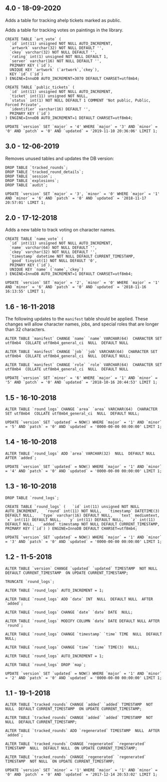 ## 4.0 - 18-09-2020

Adds a table for tracking ahelp tickets marked as public.

Adds a table for tracking votes on paintings in the library.

```
CREATE TABLE `art_vote` (
  `id` int(11) unsigned NOT NULL AUTO_INCREMENT,
  `artwork` varchar(32) NOT NULL DEFAULT '',
  `ckey` varchar(32) NOT NULL DEFAULT '',
  `rating` int(1) unsigned NOT NULL DEFAULT 1,
  `server` varchar(16) NOT NULL DEFAULT '',
  PRIMARY KEY (`id`),
  UNIQUE KEY `artwork` (`artwork`,`ckey`),
  KEY `id` (`id`)
) ENGINE=InnoDB AUTO_INCREMENT=3070 DEFAULT CHARSET=utf8mb4;
```

```
CREATE TABLE `public_tickets` (
  `id` int(11) unsigned NOT NULL AUTO_INCREMENT,
  `ticket` int(11) unsigned NOT NULL,
  `status` int(1) NOT NULL DEFAULT 1 COMMENT 'Not public, Public, Forced Private',
  `identifier` varchar(16) DEFAULT '',
  PRIMARY KEY (`id`)
) ENGINE=InnoDB AUTO_INCREMENT=1 DEFAULT CHARSET=utf8mb4;
```

```
UPDATE `version` SET `major` = '4' WHERE `major` = '3' AND `minor` = '0' AND `patch` = '0' AND `updated` = '2019-11-10 20:36:06' LIMIT 1;
```


## 3.0 - 12-06-2019

Removes unused tables and updates the DB version: 

```
DROP TABLE `tracked_rounds`;
DROP TABLE `tracked_round_details`;
DROP TABLE `session`;
DROP TABLE `explosions`;
DROP TABLE `audit`;
```

```
UPDATE `version` SET `major` = '3', `minor` = '0' WHERE `major` = '1' AND `minor` = '6' AND `patch` = '0' AND `updated` = '2018-11-17 20:57:01' LIMIT 1;
```


## 2.0 - 17-12-2018
Adds a new table to track voting on character names.

```
CREATE TABLE `name_vote` (
  `id` int(11) unsigned NOT NULL AUTO_INCREMENT,
  `name` varchar(64) NOT NULL DEFAULT '',
  `ckey` varchar(32) NOT NULL DEFAULT '',
  `timestamp` datetime NOT NULL DEFAULT CURRENT_TIMESTAMP,
  `good` tinyint(1) NOT NULL DEFAULT '0',
  PRIMARY KEY (`id`),
  UNIQUE KEY `name` (`name`,`ckey`)
) ENGINE=InnoDB AUTO_INCREMENT=1 DEFAULT CHARSET=utf8mb4;
```


```
UPDATE `version` SET `major` = '2', `minor` = '0' WHERE `major` = '1' AND `minor` = '6' AND `patch` = '0' AND `updated` = '2018-11-16 16:13:55' LIMIT 1;
```


## 1.6 - 16-11-2018
The following updates to the `manifest` table should be applied. These changes will allow character names, jobs, and special roles that are longer than 32 characters.

```
ALTER TABLE `manifest` CHANGE `name` `name` VARCHAR(64)  CHARACTER SET utf8mb4  COLLATE utf8mb4_general_ci  NULL  DEFAULT NULL
```

```
ALTER TABLE `manifest` CHANGE `job` `job` VARCHAR(64)  CHARACTER SET utf8mb4  COLLATE utf8mb4_general_ci  NULL  DEFAULT NULL;
```

```
ALTER TABLE `manifest` CHANGE `role` `role` VARCHAR(64)  CHARACTER SET utf8mb4  COLLATE utf8mb4_general_ci  NULL  DEFAULT NULL
```


```
UPDATE `version` SET `minor` = '6' WHERE `major` = '1' AND `minor` = '5' AND `patch` = '0' AND `updated` = '2018-10-16 20:44:53' LIMIT 1;
```


## 1.5 - 16-10-2018

```
ALTER TABLE `round_logs` CHANGE `area` `area` VARCHAR(64)  CHARACTER SET utf8mb4  COLLATE utf8mb4_general_ci  NULL  DEFAULT NULL;
```


```
UPDATE `version` SET `updated` = NOW() WHERE `major` = '1' AND `minor` = '5' AND `patch` = '0' AND `updated` = '0000-00-00 00:00:00' LIMIT 1;

```


## 1.4 - 16-10-2018

```
ALTER TABLE `round_logs` ADD `area` VARCHAR(32)  NULL  DEFAULT NULL  AFTER `added`;
```


```
UPDATE `version` SET `updated` = NOW() WHERE `major` = '1' AND `minor` = '4' AND `patch` = '0' AND `updated` = '0000-00-00 00:00:00' LIMIT 1;

```


## 1.3 - 16-10-2018
```
DROP TABLE `round_logs`;
```

```
CREATE TABLE `round_logs` (   `id` int(11) unsigned NOT NULL AUTO_INCREMENT,   `round` int(11) NOT NULL,   `timestamp` DATETIME(3) DEFAULT NULL,   `type` varchar(16) DEFAULT NULL,   `text` mediumtext,   `x` int(11) DEFAULT NULL,   `y` int(11) DEFAULT NULL,   `z` int(11) DEFAULT NULL,   `added` timestamp NOT NULL DEFAULT CURRENT_TIMESTAMP,   PRIMARY KEY (`id`) ) ENGINE=InnoDB DEFAULT CHARSET=utf8mb4;
```



```
UPDATE `version` SET `updated` = NOW() WHERE `major` = '1' AND `minor` = '3' AND `patch` = '0' AND `updated` = '0000-00-00 00:00:00' LIMIT 1;
```


## 1.2 - 11-5-2018

```
ALTER TABLE `version` CHANGE `updated` `updated` TIMESTAMP  NOT NULL  DEFAULT CURRENT_TIMESTAMP  ON UPDATE CURRENT_TIMESTAMP;
```


```
TRUNCATE `round_logs`;
```
  

```
ALTER TABLE `round_logs` AUTO_INCREMENT = 1;
```



```
ALTER TABLE `round_logs` ADD `date` INT  NULL  DEFAULT NULL  AFTER `added`;
```
  

```
ALTER TABLE `round_logs` CHANGE `date` `date` DATE  NULL;
```
  

```
ALTER TABLE `round_logs` MODIFY COLUMN `date` DATE DEFAULT NULL AFTER `round`;
```
  

```
ALTER TABLE `round_logs` CHANGE `timestamp` `time` TIME  NULL  DEFAULT NULL;
```
  

```
ALTER TABLE `round_logs` CHANGE `time` `time` TIME(3)  NULL;
```
  

```
ALTER TABLE `round_logs` AUTO_INCREMENT = 1;
```
  

```
ALTER TABLE `round_logs` DROP `map`;
```


```
UPDATE `version` SET `updated` = NOW() WHERE `major` = '1' AND `minor` = '2' AND `patch` = '0' AND `updated` = '0000-00-00 00:00:00' LIMIT 1;
```



## 1.1 - 19-1-2018
```
ALTER TABLE `tracked_rounds` CHANGE `added` `added` TIMESTAMP  NOT NULL  DEFAULT CURRENT_TIMESTAMP  ON UPDATE CURRENT_TIMESTAMP;
```



```
ALTER TABLE `tracked_rounds` CHANGE `added` `added` TIMESTAMP  NOT NULL  DEFAULT CURRENT_TIMESTAMP;
```



```
ALTER TABLE `tracked_rounds` ADD `regenerated` TIMESTAMP  NULL  AFTER `added`;
```



```
ALTER TABLE `tracked_rounds` CHANGE `regenerated` `regenerated` TIMESTAMP  NULL  DEFAULT NULL  ON UPDATE CURRENT_TIMESTAMP;
```



```
ALTER TABLE `tracked_rounds` CHANGE `regenerated` `regenerated` TIMESTAMP  NOT NULL  ON UPDATE CURRENT_TIMESTAMP;
```



```
UPDATE `version` SET `minor` = '1' WHERE `major` = '1' AND `minor` = '0' AND `patch` = '0' AND `updated` = '2017-12-14 20:53:02' LIMIT 1;
```


